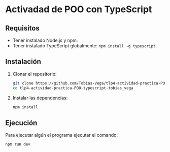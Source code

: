 # Activadad de POO con TypeScript

## Requisitos
- Tener instalado Node.js y npm.
- Tener instalado TypeScript globalmente: `npm install -g typescript`.

## Instalación
1. Clonar el repositorio:
    ```bash
    git clone https://github.com/Tobias-Vega/tlp4-actividad-practica-POO-typescript-tobias_vega
    cd tlp4-actividad-practica-POO-typescript-tobias_vega
    ```
2. Instalar las dependencias:
    ```bash
    npm install
    ```

## Ejecución
Para ejecutar algún el programa ejecutar el comando:
```bash
npm run dev
```

